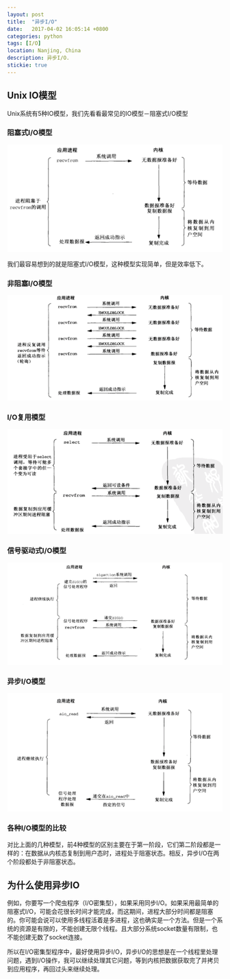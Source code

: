 ```yaml
---
layout: post
title:  "异步I/O"
date:   2017-04-02 16:05:14 +0800
categories: python
tags: [I/O]
location: Nanjing, China
description: 异步I/O.
stickie: true
---
```

## Unix IO模型

Unix系统有5种IO模型，我们先看看最常见的IO模型－阻塞式I/O模型

### 阻塞式I/O模型 

![io_01](/demo/io_01.png)

我们最容易想到的就是阻塞式I/O模型，这种模型实现简单，但是效率低下。

### 非阻塞I/O模型

![io_02](/demo/io_02.png)

### I/O复用模型

![io_03](/demo/io_03.png)

### 信号驱动式I/O模型

![io_04](/demo/io_04.png)

### 异步I/O模型

![io_05](/demo/io_05.png)

### 各种I/O模型的比较

对比上面的几种模型，前4种模型的区别主要在于第一阶段，它们第二阶段都是一样的：在数据从内核态复制到用户态时，进程处于阻塞状态。相反，异步I/O在两个阶段都处于非阻塞状态。

## 为什么使用异步IO

例如，你要写一个爬虫程序（I/O密集型），如果采用同步I/O。如果采用最简单的阻塞式I/O，可能会花很长时间才能完成，而这期间，进程大部分时间都是阻塞的。你可能会说可以使用多线程活着是多进程，这也确实是一个方法。但是一个系统的资源是有限的，不能创建无限个线程。且大部分系统socket数量有限制，也不能创建无数了socket连接。

所以在I/O密集型程序中，最好使用异步I/O，异步I/O的思想是在一个线程里处理问题，遇到I/O操作，我可以继续处理其它问题，等到内核把数据获取完了并拷贝到应用程序，再回过头来继续处理。
